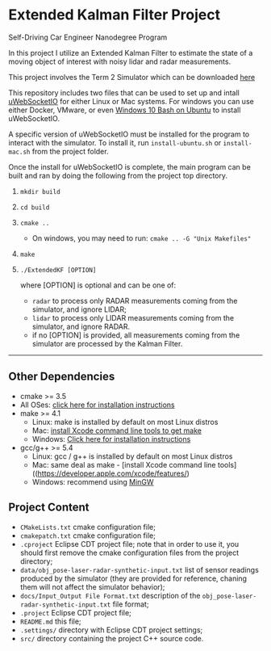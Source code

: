 # Extended Kalman Filter Project
Self-Driving Car Engineer Nanodegree Program

In this project I utilize an Extended Kalman Filter to estimate the state of a moving object of interest with noisy lidar and radar measurements. 

This project involves the Term 2 Simulator which can be downloaded [here](https://github.com/udacity/self-driving-car-sim/releases)

This repository includes two files that can be used to set up and intall [uWebSocketIO](https://github.com/uWebSockets/uWebSockets) for either Linux or Mac systems. For windows you can use either Docker, VMware, or even [Windows 10 Bash on Ubuntu](https://www.howtogeek.com/249966/how-to-install-and-use-the-linux-bash-shell-on-windows-10/) to install uWebSocketIO. 

A specific version of uWebSocketIO must be installed for the program to interact with the simulator. To install it, run `install-ubuntu.sh` or `install-mac.sh` from the project folder.

Once the install for uWebSocketIO is complete, the main program can be built and ran by doing the following from the project top directory.

1. `mkdir build`
2. `cd build`
3. `cmake ..`
   * On windows, you may need to run: `cmake .. -G "Unix Makefiles"`
4. `make`
5. `./ExtendedKF [OPTION]`

   where [OPTION] is optional and can be one of:
   * `radar` to process only RADAR measurements coming from the simulator, and ignore LIDAR;
   * `lidar` to process only LIDAR measurements coming from the simulator, and ignore RADAR.
   * if no [OPTION] is provided, all measurements coming from the simulator are processed by the Kalman Filter.

---

## Other Dependencies

* cmake >= 3.5
 * All OSes: [click here for installation instructions](https://cmake.org/install/)
* make >= 4.1
  * Linux: make is installed by default on most Linux distros
  * Mac: [install Xcode command line tools to get make](https://developer.apple.com/xcode/features/)
  * Windows: [Click here for installation instructions](http://gnuwin32.sourceforge.net/packages/make.htm)
* gcc/g++ >= 5.4
  * Linux: gcc / g++ is installed by default on most Linux distros
  * Mac: same deal as make - [install Xcode command line tools]((https://developer.apple.com/xcode/features/)
  * Windows: recommend using [MinGW](http://www.mingw.org/)

## Project Content

* `CMakeLists.txt` cmake configuration file;
* `cmakepatch.txt` cmake configuration file;
* `.cproject` Eclipse CDT project file; note that in order to use it, you should first remove the cmake configuration files from the project directory;
* `data/obj_pose-laser-radar-synthetic-input.txt` list of sensor readings produced by the simulator (they are provided for reference, chaning them will not affect the simulator behavior);
* `docs/Input_Output File Format.txt` description of the `obj_pose-laser-radar-synthetic-input.txt` file format;
* `.project` Eclipse CDT project file;
* `README.md` this file;
* `.settings/` directory with Eclipse CDT project settings;
* `src/` directory containing the project C++ source code.
